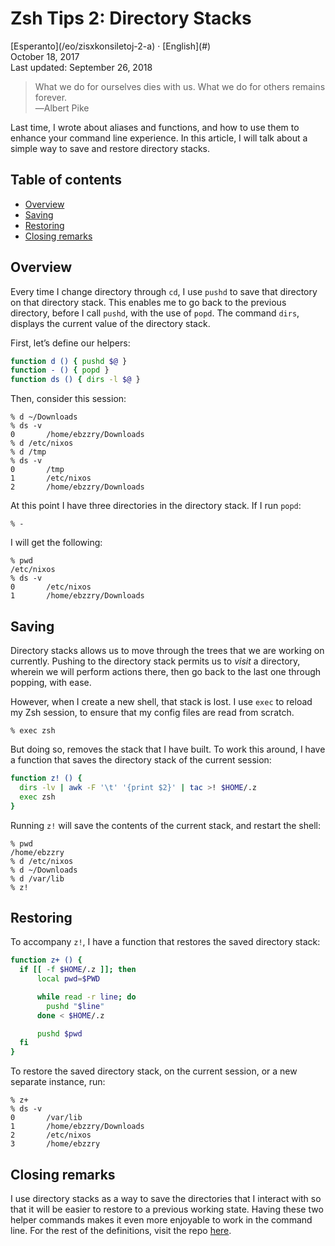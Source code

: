 Zsh Tips 2: Directory Stacks
============================

<div class="center">[Esperanto](/eo/zisxkonsiletoj-2-a) · [English](#)</div>
<div class="center">October 18, 2017</div>
<div class="center">Last updated: September 26, 2018</div>

>What we do for ourselves dies with us. What we do for others remains forever.<br>
>―Albert Pike

Last time, I wrote about aliases and functions, and how to use them to enhance your command line
experience. In this article, I will talk about a simple way to save and restore directory stacks.


<a name="toc">Table of contents</a>
-----------------------------------

- [Overview](#overview)
- [Saving](#saving)
- [Restoring](#restoring)
- [Closing remarks](#closing)


<a name="overview">Overview</a>
-------------------------------

Every time I change directory through `cd`, I use `pushd` to save that directory on that directory
stack. This enables me to go back to the previous directory, before I call `pushd`, with the use
of `popd`. The command `dirs`, displays the current value of the directory stack.

First, let’s define our helpers:

```bash
function d () { pushd $@ }
function - () { popd }
function ds () { dirs -l $@ }
```

Then, consider this session:

    % d ~/Downloads
    % ds -v
    0       /home/ebzzry/Downloads
    % d /etc/nixos
    % d /tmp
    % ds -v
    0       /tmp
    1       /etc/nixos
    2       /home/ebzzry/Downloads

At this point I have three directories in the directory stack. If I run `popd`:

    % -

I will get the following:

    % pwd
    /etc/nixos
    % ds -v
    0       /etc/nixos
    1       /home/ebzzry/Downloads


<a name="saving">Saving</a>
---------------------------

Directory stacks allows us to move through the trees that we are working on currently. Pushing to the
directory stack permits us to *visit* a directory, wherein we will perform actions there, then go
back to the last one through popping, with ease.

However, when I create a new shell, that stack is lost. I use `exec` to reload my Zsh session, to
ensure that my config files are read from scratch.

    % exec zsh

But doing so, removes the stack that I have built. To work this around, I have a function that saves
the directory stack of the current session:

```bash
function z! () {
  dirs -lv | awk -F '\t' '{print $2}' | tac >! $HOME/.z
  exec zsh
}
```

Running `z!` will save the contents of the current stack, and restart the shell:

    % pwd
    /home/ebzzry
    % d /etc/nixos
    % d ~/Downloads
    % d /var/lib
    % z!


<a name="restoring">Restoring</a>
---------------------------------

To accompany `z!`, I have a function that restores the saved directory stack:

```bash
function z+ () {
  if [[ -f $HOME/.z ]]; then
      local pwd=$PWD

      while read -r line; do
        pushd "$line"
      done < $HOME/.z

      pushd $pwd
  fi
}
```

To restore the saved directory stack, on the current session, or a new separate instance, run:

    % z+
    % ds -v
    0       /var/lib
    1       /home/ebzzry/Downloads
    2       /etc/nixos
    3       /home/ebzzry


<a name="closing">Closing remarks</a>
-------------------------------------

I use directory stacks as a way to save the directories that I interact with so that it will be
easier to restore to a previous working state. Having these two helper commands makes it even more
enjoyable to work in the command line. For the rest of the definitions, visit the repo
[here](https://github.com/ebzzry/dotfiles/tree/master/zsh).
